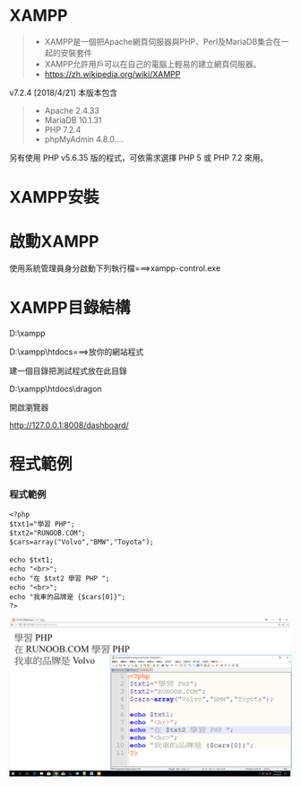 # XAMPP

>* XAMPP是一個把Apache網頁伺服器與PHP、Perl及MariaDB集合在一起的安裝套件
>* XAMPP允許用戶可以在自己的電腦上輕易的建立網頁伺服器。
>* https://zh.wikipedia.org/wiki/XAMPP

v7.2.4 [2018/4/21]
本版本包含 
>* Apache 2.4.33
>* MariaDB 10.1.31
>* PHP 7.2.4
>* phpMyAdmin 4.8.0….

另有使用 PHP v5.6.35 版的程式，可依需求選擇 PHP 5 或 PHP 7.2 來用。



# XAMPP安裝

# 啟動XAMPP

使用系統管理員身分啟動下列執行檔===>xampp-control.exe

# XAMPP目錄結構

D:\xampp

D:\xampp\htdocs===>放你的網站程式

建一個目錄把測試程式放在此目錄

D:\xampp\htdocs\dragon

開啟瀏覽器

http://127.0.0.1:8008/dashboard/

# 程式範例

### 程式範例
```
<?php
$txt1="學習 PHP";
$txt2="RUNOOB.COM";
$cars=array("Volvo","BMW","Toyota");
 
echo $txt1;
echo "<br>";
echo "在 $txt2 學習 PHP ";
echo "<br>";
echo "我車的品牌是 {$cars[0]}";
?>
```
![練習作品](pic/ex2_OK.png)
